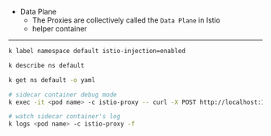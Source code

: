 - Data Plane
  - The Proxies are collectively called the `Data Plane` in Istio
  - helper container

---

```bash
k label namespace default istio-injection=enabled

k describe ns default

k get ns default -o yaml

# sidecar container debug mode
k exec -it <pod name> -c istio-proxy -- curl -X POST http://localhost:15000/logging\?level\=debug

# watch sidecar container's log
k logs <pod name> -c istio-proxy -f
```